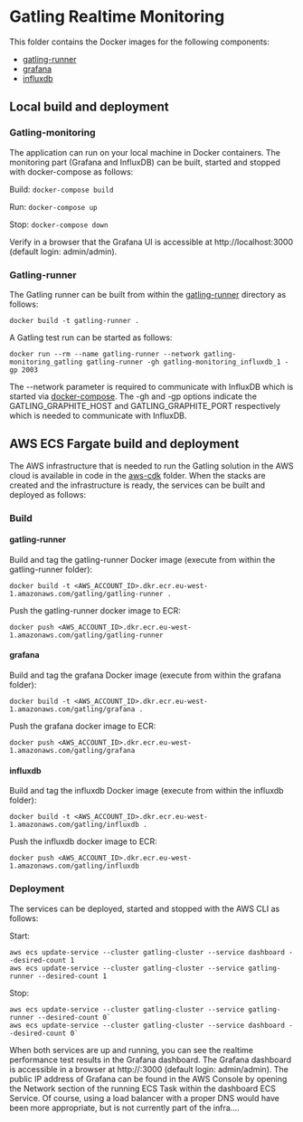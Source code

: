 # Gatling Realtime Monitoring
This folder contains the Docker images for the following components:
- [gatling-runner](./gatling-runner)
- [grafana](./grafana)
- [influxdb](./influxdb)

## Local build and deployment
### Gatling-monitoring
The application can run on your local machine in Docker containers. The monitoring part (Grafana and InfluxDB) 
can be built, started and stopped with docker-compose as follows:

Build:
`docker-compose build`

Run:
`docker-compose up`

Stop:
`docker-compose down`

Verify in a browser that the Grafana UI is accessible at http://localhost:3000 (default login: admin/admin).

### Gatling-runner
The Gatling runner can be built from within the [gatling-runner](./gatling-runner) directory as follows:

`docker build -t gatling-runner .`

A Gatling test run can be started as follows: 

`docker run --rm --name gatling-runner --network gatling-monitoring_gatling gatling-runner -gh gatling-monitoring_influxdb_1 -gp 2003`

The --network parameter is required to communicate with InfluxDB which is started via [docker-compose](./docker-compose.yml).
The -gh and -gp options indicate the GATLING_GRAPHITE_HOST and GATLING_GRAPHITE_PORT respectively which is needed to communicate with InfluxDB.

## AWS ECS Fargate build and deployment
The AWS infrastructure that is needed to run the Gatling solution in the AWS cloud is available in code in the [aws-cdk](../aws-cdk) folder.
When the stacks are created and the infrastructure is ready, the services can be built and deployed as follows:

### Build
#### gatling-runner
Build and tag the gatling-runner Docker image (execute from within the gatling-runner folder):

`docker build -t <AWS_ACCOUNT_ID>.dkr.ecr.eu-west-1.amazonaws.com/gatling/gatling-runner .`

Push the gatling-runner docker image to ECR:

`docker push <AWS_ACCOUNT_ID>.dkr.ecr.eu-west-1.amazonaws.com/gatling/gatling-runner`

#### grafana
Build and tag the grafana Docker image (execute from within the grafana folder):

`docker build -t <AWS_ACCOUNT_ID>.dkr.ecr.eu-west-1.amazonaws.com/gatling/grafana .`

Push the grafana docker image to ECR:

`docker push <AWS_ACCOUNT_ID>.dkr.ecr.eu-west-1.amazonaws.com/gatling/grafana`

#### influxdb
Build and tag the influxdb Docker image (execute from within the influxdb folder):

`docker build -t <AWS_ACCOUNT_ID>.dkr.ecr.eu-west-1.amazonaws.com/gatling/influxdb .`

Push the influxdb docker image to ECR:

`docker push <AWS_ACCOUNT_ID>.dkr.ecr.eu-west-1.amazonaws.com/gatling/influxdb`

### Deployment
The services can be deployed, started and stopped with the AWS CLI as follows: 

Start:
```
aws ecs update-service --cluster gatling-cluster --service dashboard --desired-count 1
aws ecs update-service --cluster gatling-cluster --service gatling-runner --desired-count 1
```

Stop:
```
aws ecs update-service --cluster gatling-cluster --service gatling-runner --desired-count 0`
aws ecs update-service --cluster gatling-cluster --service dashboard --desired-count 0`
```

When both services are up and running, you can see the realtime performance test results in the Grafana dashboard.
The Grafana dashboard is accessible in a browser at http://<public-ip>:3000 (default login: admin/admin).
The public IP address of Grafana can be found in the AWS Console by opening the Network section of the running 
ECS Task within the dashboard ECS Service. Of course, using a load balancer with a proper DNS would have been more 
appropriate, but is not currently part of the infra....  
